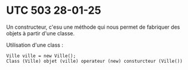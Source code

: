 # UTC 503 28-01-25

Un constructeur, c'esu une méthode qui nous permet de fabriquer des objets à partir d'une classe.

Utilisation d'une class :
```
Ville ville = new Ville();
Class (Ville) objet (ville) operateur (new) consturcteur (Ville())
```

